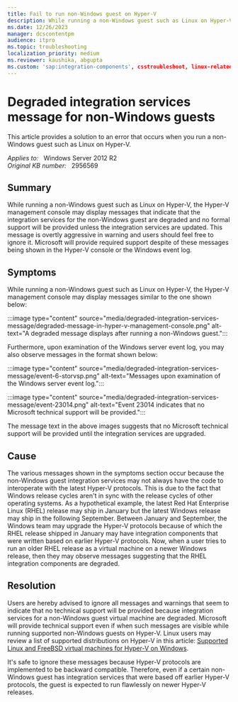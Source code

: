 ```yaml
---
title: Fail to run non-Windows guest on Hyper-V
description: While running a non-Windows guest such as Linux on Hyper-V, the Hyper-V management console may display messages that indicate that the integration services for the non-Windows guest are degraded and no formal support will be provided unless the integration services are updated.
ms.date: 12/26/2023
manager: dcscontentpm
audience: itpro
ms.topic: troubleshooting
localization_priority: medium
ms.reviewer: kaushika, abgupta
ms.custom: 'sap:integration-components', csstroubleshoot, linux-related-content
---
```

# Degraded integration services message for non-Windows guests

This article provides a solution to an error that occurs when you run a non-Windows guest such as Linux on Hyper-V.

_Applies to:_ &nbsp; Windows Server 2012 R2  
_Original KB number:_ &nbsp; 2956569

## Summary

While running a non-Windows guest such as Linux on Hyper-V, the Hyper-V management console may display messages that indicate that the integration services for the non-Windows guest are degraded and no formal support will be provided unless the integration services are updated. This message is overtly aggressive in warning and users should feel free to ignore it. Microsoft will provide required support despite of these messages being shown in the Hyper-V console or the Windows event log.

## Symptoms  

While running a non-Windows guest such as Linux on Hyper-V, the Hyper-V management console may display messages similar to the one shown below:

:::image type="content" source="media/degraded-integration-services-message/degraded-message-in-hyper-v-management-console.png" alt-text="A degraded message displays after running a non-Windows guest.":::

Furthermore, upon examination of the Windows server event log, you may also observe messages in the format shown below:

:::image type="content" source="media/degraded-integration-services-message/event-6-storvsp.png" alt-text="Messages upon examination of the Windows server event log.":::

:::image type="content" source="media/degraded-integration-services-message/event-23014.png" alt-text="Event 23014 indicates that no Microsoft technical support will be provided.":::

The message text in the above images suggests that no Microsoft technical support will be provided until the integration services are upgraded.

## Cause

The various messages shown in the symptoms section occur because the non-Windows guest integration services may not always have the code to interoperate with the latest Hyper-V protocols. This is due to the fact that Windows release cycles aren't in sync with the release cycles of other operating systems. As a hypothetical example, the latest Red Hat Enterprise Linux (RHEL) release may ship in January but the latest Windows release may ship in the following September. Between January and September, the Windows team may upgrade the Hyper-V protocols because of which the RHEL release shipped in January may have integration components that were written based on earlier Hyper-V protocols. Now, when a user tries to run an older RHEL release as a virtual machine on a newer Windows release, then they may observe messages suggesting that the RHEL integration components are degraded.

## Resolution

Users are hereby advised to ignore all messages and warnings that seem to indicate that no technical support will be provided because integration services for a non-Windows guest virtual machine are degraded. Microsoft will provide technical support even if when such messages are visible while running supported non-Windows guests on Hyper-V. Linux users may review a list of supported distributions on Hyper-V in this article: [Supported Linux and FreeBSD virtual machines for Hyper-V on Windows](/windows-server/virtualization/hyper-v/Supported-Linux-and-FreeBSD-virtual-machines-for-Hyper-V-on-Windows).

It's safe to ignore these messages because Hyper-V protocols are implemented to be backward compatible. Therefore, even if a certain non-Windows guest has integration services that were based off earlier Hyper-V protocols, the guest is expected to run flawlessly on newer Hyper-V releases.
